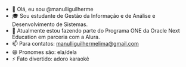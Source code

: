 - 👋 Olá, eu sou @manulliguilherme
- 🎓 Sou estudante de Gestão da Informação e de Análise e Desenvolvimento de Sistemas.
- 🌱 Atualmente estou fazendo parte do Programa ONE da Oracle Next Education em parceria com a Alura. 
- 📫 Para contatos: manulliguilhermelima@gmail.com
- 😄 Pronomes são: ela/dela 
- ⚡ Fato divertido: adoro karaokê
<!---
manulliguilherme/manulliguilherme is a ✨ special ✨ repository because its `README.md` (this file) appears on your GitHub profile.
You can click the Preview link to take a look at your changes.
--->
